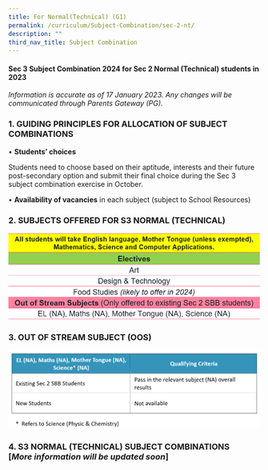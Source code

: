 ```yaml
---
title: For Normal(Technical) (G1)
permalink: /curriculum/Subject-Combination/sec-2-nt/
description: ""
third_nav_title: Subject Combination
---
```

#### Sec 3 Subject Combination 2024 for Sec 2 Normal (Technical) students in 2023

_Information is accurate as of 17 January 2023. Any changes will be communicated through Parents Gateway (PG)._

### 1\. GUIDING PRINCIPLES FOR ALLOCATION OF SUBJECT COMBINATIONS
  

• **Students’ choices** 

Students need to choose based on their aptitude, interests and their future post-secondary option and submit their final choice during the Sec 3 subject combination exercise in October.

• **Availability of vacancies** in each subject (subject to School Resources) 


### 2\. SUBJECTS OFFERED FOR S3 NORMAL (TECHNICAL)

![S3 NT Subj](/images/S3%20NT%20Subjects%202023.png)

### 3\. OUT OF STREAM SUBJECT (OOS)

![OOS for NT](/images/OOS%20for%20NT.png)

### 4\. S3 NORMAL (TECHNICAL) SUBJECT COMBINATIONS [*More information will be updated soon*]